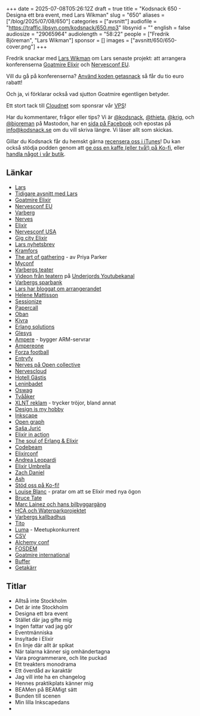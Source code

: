 +++
date = 2025-07-08T05:26:12Z
draft = true
title = "Kodsnack 650 - Designa ett bra event, med Lars Wikman"
slug = "650"
aliases = ["/blog/2025/07/08/650"]
categories = ["avsnitt"]
audiofile = "https://traffic.libsyn.com/kodsnack/650.mp3"
libsynid = ""
english = false
audiosize = "29065964"
audiolength = "58:22"
people = ["Fredrik Björeman", "Lars Wikman"]
sponsor = []
images = ["avsnitt/650/650-cover.png"]
+++

Fredrik snackar med [Lars Wikman](https://underjord.io/lars.html) om Lars senaste projekt: att arrangera konferenserna [Goatmire Elixir](https://goatmire.com/) och [Nervesconf EU](https://goatmire.com/).

Vill du gå på konferenserna? [Använd koden getasnack](https://ti.to/goatmire/elixir/discount/getasnack) så får du tio euro rabatt!

Och ja, vi förklarar också vad sjutton Goatmire egentligen betyder.

Ett stort tack till [Cloudnet](https://www.cloudnet.se) som sponsrar vår [VPS](https://en.wikipedia.org/wiki/Virtual_private_server)!

Har du kommentarer, frågor eller tips? Vi är [@kodsnack](https://social.podsnack.se/@kodsnack), [@thieta](https://6510.nu/@thieta), [@krig](https://6510.nu/@krig), och [@bjoreman](https://toot.cafe/@bjoreman) på Mastodon, har en [sida på Facebook](https://www.facebook.com/) och epostas på [info@kodsnack.se](mailto:info@kodsnack.se) om du vill skriva längre. Vi läser allt som skickas.

Gillar du Kodsnack får du hemskt gärna [recensera oss i iTunes](https://itunes.apple.com/se/podcast/kodsnack/id561631498?l=en)! Du kan också stödja podden genom att <a href="https://ko-fi.com/kodsnack" rel="payment">ge oss en kaffe (eller två!) på Ko-fi</a>, eller [handla något i vår butik](https://shop.spreadshirt.se/kodsnack/).

## Länkar
* [Lars](https://underjord.io/lars.html)
* [Tidigare avsnitt med Lars](https://kodsnack.se/people/lars-wikman/)
* [Goatmire Elixir](https://goatmire.com/) 
* [Nervesconf EU](https://goatmire.com/)
* [Varberg](https://sv.wikipedia.org/wiki/Varberg)
* [Nerves](https://nerves-project.org/)
* [Elixir](https://elixir-lang.org/)
* [Nervesconf USA](https://nervesconf.us/)
* [Gig city Elixir](https://www.gigcityelixir.com/)
* [Lars nyhetsbrev](https://underjord.io/newsletter.html)
* [Kramfors](https://sv.wikipedia.org/wiki/Kramfors)
* [The art of gathering](https://www.priyaparker.com/book-art-of-gathering) - av Priya Parker
* [Myconf](https://myconf.io/)
* [Varbergs teater](https://varberg.se/kulturhuset-komedianten/varbergs-teater)
* [Videon från teatern](https://www.youtube.com/watch?v=54dZLnJFC5A) på [Underjords Youtubekanal](https://www.youtube.com/c/underjord)
* [Varbergs sparbank](https://www.varbergssparbank.se/)
* [Lars har bloggat om arrangerandet](https://underjord.io/making-of-an-elixir-conference.html)
* [Helene Mattisson](https://www.linkedin.com/in/helenemattisson/)
* [Sessionize](https://sessionize.com/)
* [Papercall](https://www.papercall.io/)
* [Oban](https://oban.pro/)
* [Kivra](https://sv.wikipedia.org/wiki/Kivra_%28f%C3%B6retag%29)
* [Erlang solutions](https://www.erlang-solutions.com/)
* [Glesys](https://glesys.se/)
* [Ampere](https://amperecomputing.com/) - bygger ARM-servrar
* [Ampereone](https://amperecomputing.com/briefs/ampereone-family-product-brief)
* [Forza football](https://forzafootball.com/)
* [Entryfy](https://entryfy.com/en/)
* [Nerves på Open collective](https://opencollective.com/nerves-project)
* [Nervescloud](https://nervescloud.com/)
* [Hotell Gästis](https://www.hotellgastis.se/hotell-gastis-varberg/)
* [Leninbadet](https://www.hotellgastis.se/bad/)
* [Oswag](https://oswag.org/)
* [Tvååker](https://sv.wikipedia.org/wiki/Tv%C3%A5%C3%A5ker)
* [XLNT reklam](https://www.xlntreklamvarberg.se/kontakt/) - trycker tröjor, bland annat
* [Design is my hobby](https://uxplanet.org/the-history-and-meaning-of-graphic-design-is-my-passion-meme-5226bdf4b1)
* [Inkscape](https://en.wikipedia.org/wiki/Inkscape)
* [Open graph](https://ogp.me/)
* [Saša Jurić](https://www.theerlangelist.com/)
* [Elixir in action](https://www.manning.com/books/elixir-in-action)
* [The soul of Erlang & Elixir](https://www.youtube.com/watch?v=JvBT4XBdoUE)
* [Codebeam](https://codebeameurope.com/)
* [Elixirconf](https://elixirconf.com/)
* [Andrea Leopardi](https://goatmire.com/speaker/andrea-leopardi)
* [Elixir Umbrella](https://elixirschool.com/en/lessons/advanced/umbrella_projects)
* [Zach Daniel](https://www.zachdaniel.dev/)
* [Ash](https://www.ash-hq.org/)
* [Stöd oss på Ko-fi!](https://ko-fi.com/kodsnack)
* [Louise Blanc](https://www.goatmire.com/talk/from-object-oriented-to-functional-thinking-my-elixir-journey) - pratar om att se Elixir med nya ögon
* [Bruce Tate](https://grox.io/about)
* [Marc Lainez och hans bilbyggargäng](https://goatmire.com/talk/a-nerves-car)
* [HCA och Waterparkprojektet](https://www.youtube.com/watch?v=cVQUPvmmaxQ)
* [Varbergs kallbadhus](https://sv.wikipedia.org/wiki/Varbergs_kallbadhus)
* [Tito](https://ti.to/home)
* [Luma](https://lu.ma/) - Meetupkonkurrent
* [CSV](https://en.wikipedia.org/wiki/Comma-separated_values)
* [Alchemy conf](https://alchemyconf.com/)
* [FOSDEM](https://fosdem.org/2025/)
* [Goatmire international](https://global.goatmire.com/)
* [Buffer](https://buffer.com/)
* [Getakärr](https://sv.wikipedia.org/wiki/Getak%C3%A4rr)

## Titlar
* Alltså inte Stockholm
* Det är inte Stockholm
* Designa ett bra event
* Stället där jag gifte mig
* Ingen fattar vad jag gör
* Eventmänniska
* Insyltade i Elixir
* En linje där allt är spikat
* När talarna känner sig omhändertagna
* Vara programmerare, och lite puckad
* Ett treakters monodrama
* Ett överdåd av karaktär
* Jag vill inte ha en changelog
* Hennes praktikplats känner mig
* BEAMen på BEAMigt sätt
* Bunden till scenen
* Min lilla Inkscapedans
* 